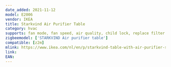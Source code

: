 ```yaml
---
date_added: 2021-11-12
model: E2006
vendor: IKEA
title: Starkvind Air Purifier Table
category: hvac
supports: fan mode, fan speed, air quality, child lock, replace filter
zigbeemodel: ['STARKVIND Air purifier table']
compatible: [z2m]
mlink: https://www.ikea.com/nl/en/p/starkvind-table-with-air-purifier-stained-oak-veneer-white-80461945/
link: 
EAN: 
---
```

